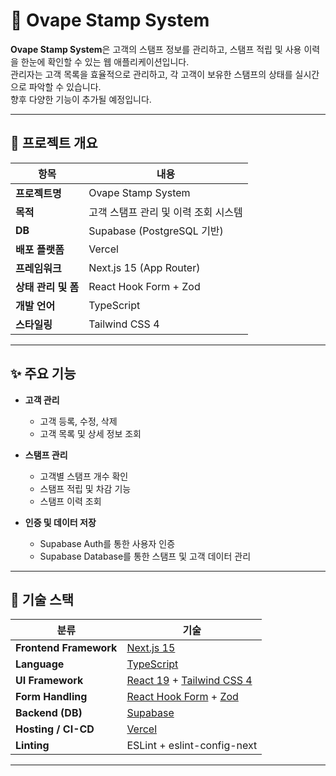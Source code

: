 # 🍬 Ovape Stamp System

**Ovape Stamp System**은 고객의 스탬프 정보를 관리하고, 스탬프 적립 및 사용 이력을 한눈에 확인할 수 있는 웹 애플리케이션입니다.  
관리자는 고객 목록을 효율적으로 관리하고, 각 고객이 보유한 스탬프의 상태를 실시간으로 파악할 수 있습니다.  
향후 다양한 기능이 추가될 예정입니다.

---

## 🚀 프로젝트 개요

| 항목 | 내용 |
|------|------|
| **프로젝트명** | Ovape Stamp System |
| **목적** | 고객 스탬프 관리 및 이력 조회 시스템 |
| **DB** | Supabase (PostgreSQL 기반) |
| **배포 플랫폼** | Vercel |
| **프레임워크** | Next.js 15 (App Router) |
| **상태 관리 및 폼** | React Hook Form + Zod |
| **개발 언어** | TypeScript |
| **스타일링** | Tailwind CSS 4 |

---

## ✨ 주요 기능

- **고객 관리**
  - 고객 등록, 수정, 삭제
  - 고객 목록 및 상세 정보 조회

- **스탬프 관리**
  - 고객별 스탬프 개수 확인
  - 스탬프 적립 및 차감 기능
  - 스탬프 이력 조회

- **인증 및 데이터 저장**
  - Supabase Auth를 통한 사용자 인증
  - Supabase Database를 통한 스탬프 및 고객 데이터 관리

---

## 🧩 기술 스택

| 분류 | 기술 |
|------|------|
| **Frontend Framework** | [Next.js 15](https://nextjs.org/) |
| **Language** | [TypeScript](https://www.typescriptlang.org/) |
| **UI Framework** | [React 19](https://react.dev/) + [Tailwind CSS 4](https://tailwindcss.com/) |
| **Form Handling** | [React Hook Form](https://react-hook-form.com/) + [Zod](https://zod.dev/) |
| **Backend (DB)** | [Supabase](https://supabase.io/) |
| **Hosting / CI-CD** | [Vercel](https://vercel.com/) |
| **Linting** | ESLint + eslint-config-next |

---
